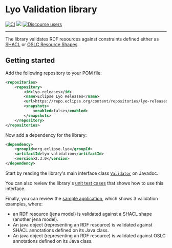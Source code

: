 # Lyo Validation library

[![CI](https://github.com/eclipse/lyo.validation/workflows/CI/badge.svg?branch=master)](https://github.com/eclipse/lyo.validation/actions?query=workflow%3ACI)
[![](https://img.shields.io/badge/javadoc-latest-blue.svg)](https://download.eclipse.org/lyo/docs/validation/latest)
[![Discourse users](https://img.shields.io/discourse/users?color=28bd84&server=https%3A%2F%2Fforum.open-services.net%2F)](https://forum.open-services.net/)

---

The library validates RDF resources against constraints defined either as [SHACL](https://www.w3.org/TR/shacl/) or [OSLC Resource Shapes](http://docs.oasis-open.org/oslc-core/oslc-core/v3.0/cs01/part6-resource-shape/oslc-core-v3.0-cs01-part6-resource-shape.html).

## Getting started

Add the following repository to your POM file:

```xml
<repositories>
    <repository>
        <id>lyo-releases</id>
        <name>Eclipse Lyo Releases</name>
        <url>https://repo.eclipse.org/content/repositories/lyo-releases/</url>
        <snapshots>
            <enabled>false</enabled>
        </snapshots>
    </repository>
</repositories>
```

Now add a dependency for the library:

```xml
<dependency>
    <groupId>org.eclipse.lyo</groupId>
    <artifactId>lyo-validation</artifactId>
    <version>2.3.0</version>
</dependency>
```

Start by reading the library's main interface class [`Validator`](http://download.eclipse.org/lyo/docs/validation/2.3.0/org/eclipse/lyo/validation/Validator.html) on Javadoc.

You can also review the library's [unit test cases](https://github.com/eclipse/lyo-validation/tree/master/src/test/java/org/eclipse/lyo/validation) that shows how to use this interface. 

Finally, you can review the [sample application](https://github.com/eclipse/lyo-validation/blob/master/src/test/java/org/eclipse/lyo/validation/ValidationExample.java), which shows 3 validation examples, where:

* an RDF resource (jena model) is validated against a SHACL shape (another jena model).
* An java object (representing an RDF resource) is validated against SHACL annotations defined on its Java class.
* An java object (representing an RDF resource) is validated against OSLC annotations defined on its Java class.

